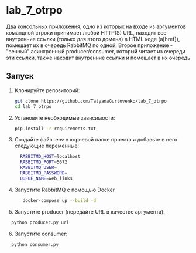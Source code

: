 # lab_7_otrpo

Два консольных приложения, одно из которых на входе из аргументов командной
строки принимает любой HTTP(S) URL, находит все внутренние ссылки (только для
этого домена) в HTML коде (a[href]), помещает их в очередь RabbitMQ по одной.
Второе приложение - "вечный" асинхронный producer/consumer, который читает из
очереди эти ссылки, также находит внутренние ссылки и помещает в их очередь
## Запуск

1. Клонируйте репозиторий:
    ```bash
    git clone https://github.com/TatyanaGurtovenko/lab_7_otrpo
    cd lab_7_otrpo
    ```


2. Установите необходимые зависимости:
    ```bash
    pip install -r requirements.txt
    ```


3. Создайте файл .env в корневой папке проекта и добавьте в него следующие переменные:
    ```bash
      RABBITMQ_HOST=localhost
      RABBITMQ_PORT=5672
      RABBITMQ_USER=
      RABBITMQ_PASSWORD=
      QUEUE_NAME=web_links
    ```

4. Запустите RabbitMQ с помощью Docker
    ```bash
       docker-compose up --build -d
    ```
    
5. Запустите producer (передайте URL в качестве аргумента):
 ```bash
   python producer.py url
 ```


6. Запустите consumer:
 ```bash
   python consumer.py
 ```
